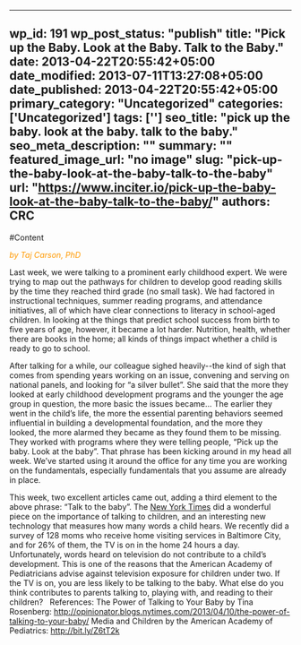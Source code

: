 
---
wp_id: 191
wp_post_status: "publish" 
title: "Pick up the Baby. Look at the Baby. Talk to the Baby."
date: 2013-04-22T20:55:42+05:00
date_modified: 2013-07-11T13:27:08+05:00
date_published: 2013-04-22T20:55:42+05:00
primary_category: "Uncategorized"
categories: ['Uncategorized'] 
tags: ['']
seo_title: "pick up the baby. look at the baby. talk to the baby."
seo_meta_description: ""
summary: ""
featured_image_url: "no image"
slug: "pick-up-the-baby-look-at-the-baby-talk-to-the-baby"
url: "https://www.inciter.io/pick-up-the-baby-look-at-the-baby-talk-to-the-baby/"
authors: CRC
---

#Content

<span style="color: #ff9900;">_by Taj Carson, PhD_</span>
<p style="text-align: left;">Last week, we were talking to a prominent early childhood expert. We were trying to map out the pathways for children to develop good reading skills by the time they reached third grade (no small task). We had factored in instructional techniques, summer reading programs, and attendance initiatives, all of which have clear connections to literacy in school-aged children. In looking at the things that predict school success from birth to five years of age, however, it became a lot harder. Nutrition, health, whether there are books in the home; all kinds of things impact whether a child is ready to go to school.</p>
<p style="text-align: left;">After talking for a while, our colleague sighed heavily--the kind of sigh that comes from spending years working on an issue, convening and serving on national panels, and looking for “a silver bullet”. She said that the more they looked at early childhood development programs and the younger the age group in question, the more basic the issues became... The earlier they went in the child’s life, the more the essential parenting behaviors seemed influential in building a developmental foundation, and the more they looked, the more alarmed they became as they found them to be missing. They worked with programs where they were telling people, “Pick up the baby. Look at the baby”. That phrase has been kicking around in my head all week. We’ve started using it around the office for any time you are working on the fundamentals, especially fundamentals that you assume are already in place.</p>
This week, two excellent articles came out, adding a third element to the above phrase: “Talk to the baby”. The <a href="http://opinionator.blogs.nytimes.com/2013/04/10/the-power-of-talking-to-your-baby/" target="_blank" title="New York Times">New York Times</a> did a wonderful piece on the importance of talking to children, and an interesting new technology that measures how many words a child hears. We recently did a survey of 128 moms who receive home visiting services in Baltimore City, and for 26% of them, the TV is on in the home 24 hours a day. Unfortunately, words heard on television do not contribute to a child’s development. This is one of the reasons that the American Academy of Pediatricians advise against television exposure for children under two. If the TV is on, you are less likely to be talking to the baby.
What else do you think contributes to parents talking to, playing with, and reading to their children?
&nbsp;
References:
The Power of Talking to Your Baby by Tina Rosenberg: <a href="http://opinionator.blogs.nytimes.com/2013/04/10/the-power-of-talking-to-your-baby/" target="_blank" title="Power of Talking to Your Baby">http://opinionator.blogs.nytimes.com/2013/04/10/the-power-of-talking-to-your-baby/</a>
Media and Children by the American Academy of Pediatrics:  
 <a href="http://bit.ly/Z6tT2k" target="_blank" title="Media and Children">http://bit.ly/Z6tT2k</a>

